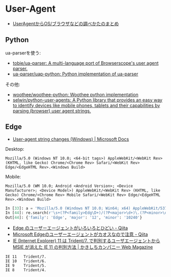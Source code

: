 # User-Agent

- [UserAgentからOS/ブラウザなどの調べかたのまとめ](http://qiita.com/nightyknite/items/b2590a69f2e0135756dc)


## Python

ua-parserを使う:

- [tobie/ua-parser: A multi-language port of Browserscope's user agent parser.](https://github.com/tobie/ua-parser)
- [ua-parser/uap-python: Python implementation of ua-parser](https://github.com/ua-parser/uap-python)

その他:

- [woothee/woothee-python: Woothee python implementation](https://github.com/woothee/woothee-python)
- [selwin/python-user-agents: A Python library that provides an easy way to identify devices like mobile phones, tablets and their capabilities by parsing (browser) user agent strings.](https://github.com/selwin/python-user-agents)

## Edge

- [User-agent string changes (Windows) | Microsoft Docs](https://docs.microsoft.com/en-us/previous-versions/windows/internet-explorer/ie-developer/compatibility/hh869301(v=vs.85))


Desktop:

~~~
Mozilla/5.0 (Windows NT 10.0; <64-bit tags>) AppleWebKit/<WebKit Rev> (KHTML, like Gecko) Chrome/<Chrome Rev> Safari/<WebKit Rev> Edge/<EdgeHTML Rev>.<Windows Build>
~~~

Mobile:

~~~
Mozilla/5.0 (WM 10.0; Android <Android Version>; <Device Manufacturer>; <Device Model>) AppleWebKit/<WebKit Rev> (KHTML, like Gecko) Chrome/<Chrome Rev> Mobile Safari/<WebKit Rev> Edge/<EdgeHTML Rev>.<Windows Build>
~~~

~~~py
In [33]: a = 'Mozilla/5.0 (Windows NT 10.0; Win64; x64) AppleWebKit/537.36 (KHTML, like Gecko) Chrome/42.0.2311.135 Safari/537.36 Edge/12.10240'
In [44]: re.search(r'\s+(?P<family>Edg\D+)/(?P<major>\d+)\.(?P<minor>\d+)', a).groupdict()
Out[44]: {'family': 'Edge', 'major': '12', 'minor': '10240'}
~~~

- [Edge のユーザーエージェントがいろいろとひどい - Qiita](https://qiita.com/Tzalik/items/980316d11c55acecbfa5)
- [Microsoft Edgeのユーザーエージェントがカオスなので注意 - Qiita](https://qiita.com/tonkotsuboy_com/items/7b36bdfc3a9a0970d23b)
- [IE (Internet Explorer) 11 は Trident/7. で判別するユーザエージェントから MSIE が消えた IE 11 の判別方法 | かきしちカンパニー Web Magazine](http://www.webmagazine.kakisiti.co.jp/?p=262)

~~~
IE 11	Trident/7.
IE 10	Trident/6.
IE 9	Trident/5.
IE 8	Trident/4.
~~~
